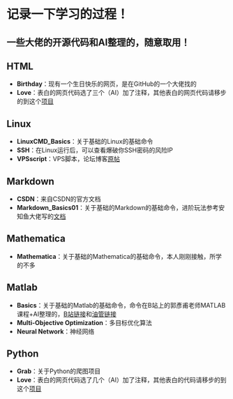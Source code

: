 # 记录一下学习的过程！
## 一些大佬的开源代码和AI整理的，随意取用！
## **HTML**
- **Birthday**：现有一个生日快乐的网页，是在GitHub的一个大佬找的
- **Love**：表白的网页代码选了三个（AI）加了注释，其他表白的网页代码请移步的到这个[项目](https://github.com/sun0225SUN/Awesome-Love-Code)
## **Linux**
- **LinuxCMD_Basics**：关于基础的Linux的基础命令
- **SSH**：在Linux运行后，可以查看爆破你SSH密码的风险IP
- **VPSscript**：VPS脚本，论坛博客[原帖](https://www.nodeseek.com/post-143131-1)
## **Markdown**
- **CSDN**：来自CSDN的官方文档
- **Markdown_Basics01**：关于基础的Markdown的基础命令，进阶玩法参考安知鱼大佬写的[文档](https://blog.anheyu.com/posts/d50a.html)
## **Mathematica**
- **Mathematica**：关于基础的Mathematica的基础命令，本人刚刚接触，所学的不多
## **Matlab**
- **Basics**：关于基础的Matlab的基础命令，命令在B站上的郭彥甫老师MATLAB课程+AI整理的，[B站链接](https://www.youtube.com/watch?v=KHFZLkm9qs0&list=PLVHBjRDK0kALcQMwAFbR5q2driYZCHNIx)和[油管链接](https://www.bilibili.com/video/BV1GJ41137UH/?spm_id_from=333.337.search-card.all.click&vd_source=525cbd54f7471bc27a6dd5315d634b56)
- **Multi-Objective Optimization**：多目标优化算法
- **Neural Network**：神经网络
## **Python**
- **Grab**：关于Python的爬图项目
- **Love**：表白的网页代码选了几个（AI）加了注释，其他表白的代码请移步的到这个[项目](https://github.com/sun0225SUN/Awesome-Love-Code)
